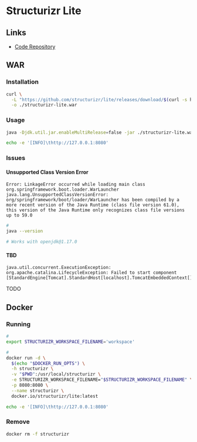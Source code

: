 # Structurizr Lite

## Links

- [Code Repository](https://github.com/structurizr/lite)

## WAR

### Installation

```sh
curl \
  -L "https://github.com/structurizr/lite/releases/download/$(curl -s https://api.github.com/repos/structurizr/lite/releases/latest | grep tag_name | cut -d '"' -f 4)/structurizr-lite.war" \
  -o ./structurizr-lite.war
```

### Usage

```sh
java -Djdk.util.jar.enableMultiRelease=false -jar ./structurizr-lite.war ./

echo -e '[INFO]\thttp://127.0.0.1:8080'
```

### Issues

#### Unsupported Class Version Error

```log
Error: LinkageError occurred while loading main class org.springframework.boot.loader.WarLauncher java.lang.UnsupportedClassVersionError: org/springframework/boot/loader/WarLauncher has been compiled by a more recent version of the Java Runtime (class file version 61.0), this version of the Java Runtime only recognizes class file versions up to 59.0
```

```sh
#
java --version

# Works with openjdk@1.17.0
```

#### TBD

```log
java.util.concurrent.ExecutionException: org.apache.catalina.LifecycleException: Failed to start component [StandardEngine[Tomcat].StandardHost[localhost].TomcatEmbeddedContext[]]
```

TODO

## Docker

### Running

```sh
#
export STRUCTURIZR_WORKSPACE_FILENAME='workspace'

#
docker run -d \
  $(echo "$DOCKER_RUN_OPTS") \
  -h structurizr \
  -v "$PWD":/usr/local/structurizr \
  -e STRUCTURIZR_WORKSPACE_FILENAME="$STRUCTURIZR_WORKSPACE_FILENAME" \
  -p 8080:8080 \
  --name structurizr \
  docker.io/structurizr/lite:latest
```

```sh
echo -e '[INFO]\thttp://127.0.0.1:8080'
```

### Remove

```sh
docker rm -f structurizr
```
